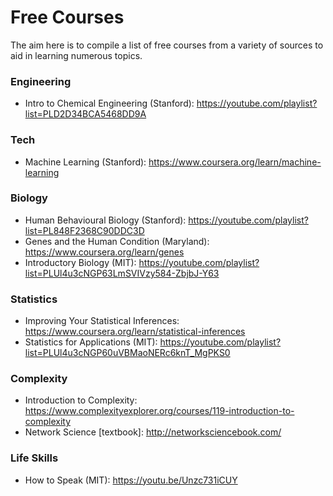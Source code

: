 # Free Courses
The aim here is to compile a list of free courses from a variety of sources to aid in learning numerous topics.

### Engineering
* Intro to Chemical Engineering (Stanford): https://youtube.com/playlist?list=PLD2D34BCA5468DD9A

### Tech
* Machine Learning (Stanford): https://www.coursera.org/learn/machine-learning

### Biology
* Human Behavioural Biology (Stanford): https://youtube.com/playlist?list=PL848F2368C90DDC3D
* Genes and the Human Condition (Maryland): https://www.coursera.org/learn/genes
* Introductory Biology (MIT): https://youtube.com/playlist?list=PLUl4u3cNGP63LmSVIVzy584-ZbjbJ-Y63

### Statistics
* Improving Your Statistical Inferences: https://www.coursera.org/learn/statistical-inferences
* Statistics for Applications (MIT): https://youtube.com/playlist?list=PLUl4u3cNGP60uVBMaoNERc6knT_MgPKS0 

### Complexity
* Introduction to Complexity: https://www.complexityexplorer.org/courses/119-introduction-to-complexity
* Network Science [textbook]: http://networksciencebook.com/

### Life Skills
* How to Speak (MIT): https://youtu.be/Unzc731iCUY 
